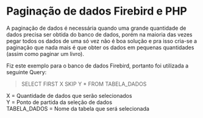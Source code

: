 # Paginação de dados Firebird e PHP

<p>A paginação de dados é necessária quando uma grande quantidade de dados precisa ser obtida do banco de dados, porém na maioria das vezes pegar todos os dados de uma só vez não é boa solução e pra isso cria-se a paginação que nada mais é que obter os dados em pequenas quantidades (assim como paginar um livro).</p>

<p>Fiz este exemplo para o banco de dados Firebird, portanto foi utilizada a seguinte Query:</p>

> SELECT FIRST X SKIP Y * FROM TABELA_DADOS

<p>
X = Quantidade de dados que serão selecionados<br>
Y = Ponto de partida da seleção de dados<br>
TABELA_DADOS = Nome da tabela que será selecionada
</p>